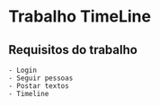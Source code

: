 # Trabalho TimeLine
## Requisitos do trabalho
    - Login
    - Seguir pessoas
    - Postar textos
    - Timeline
